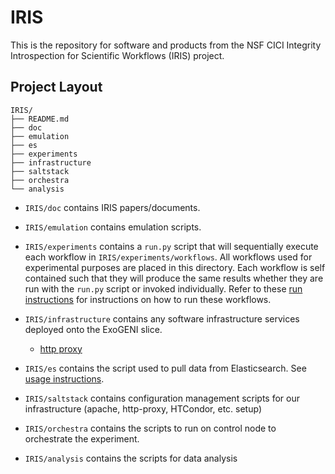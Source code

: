 # IRIS
This is the repository for software and products from the NSF CICI Integrity 
Introspection for Scientific Workflows (IRIS) project.

## Project Layout

```
IRIS/
├── README.md
├── doc
├── emulation
├── es
├── experiments
├── infrastructure
├── saltstack
├── orchestra
└── analysis
```
- `IRIS/doc` contains IRIS papers/documents.

- `IRIS/emulation` contains emulation scripts.

- `IRIS/experiments` contains a `run.py` script that will sequentially execute 
    each workflow in `IRIS/experiments/workflows`. All workflows used for
    experimental purposes are placed in this directory. Each workflow is self
    contained such that they will produce the same results whether they are run
    with the `run.py` script or invoked individually. Refer to these
    [run instructions](experiments/README.md) for instructions on how to run these 
    workflows.

- `IRIS/infrastructure` contains any software infrastructure services deployed onto
    the ExoGENI slice. 
  - [http proxy](infrastructure/http-proxy/README.md)

- `IRIS/es` contains the script used to pull data from Elasticsearch. See
    [usage instructions](es/README.md). 

- `IRIS/saltstack` contains configuration management scripts for our 
    infrastructure (apache, http-proxy, HTCondor, etc. setup)

- `IRIS/orchestra` contains the scripts to run on control node to orchestrate the experiment.

- `IRIS/analysis` contains the scripts for data analysis  

